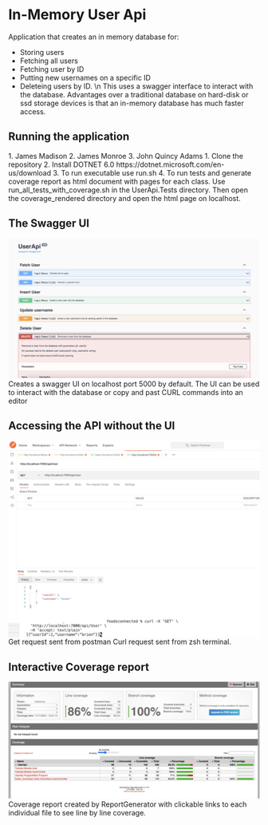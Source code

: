 <h1>In-Memory User Api</h1>

Application that creates an in memory database for:
- Storing users 
- Fetching all users
- Fetching user by ID
- Putting new usernames on a specific ID 
- Deleteing users by ID. 
\n This uses a swagger interface to interact with the database.  Advantages over a traditional database on hard-disk or ssd storage devices is that an in-memory database has much faster access.

<h2>Running the application</h2>
1. James Madison
2. James Monroe
3. John Quincy Adams
1. Clone the repository
2. Install DOTNET 6.0 https://dotnet.microsoft.com/en-us/download
3. To run executable use run.sh
4. To run tests and generate coverage report as html document with pages for each class. Use run_all_tests_with_coverage.sh in the UserApi.Tests directory. Then open the coverage_rendered directory and open the html page on localhost.

<h2>The Swagger UI</h2>

<img src="/instructions/1.png" alt="Alt text" title="Optional title">
Creates a swagger UI on localhost port 5000 by default. The UI can be used to interact with the database or copy and past CURL commands into an editor

<h2>Accessing the API without the UI</h2>
<div>
<img align=top src="/instructions/2.png" alt="Alt text" title="Optional title">
<img align=top src="/instructions/3.png" alt="Alt text" title="Optional title">
</div>
Get request sent from postman
Curl request sent from zsh terminal.

<h2>Interactive Coverage report</h2>
<img src="/instructions/4.png" alt="Alt text" title="Optional title">
Coverage report created by ReportGenerator with clickable links to each individual file to see line by line coverage.</div>
